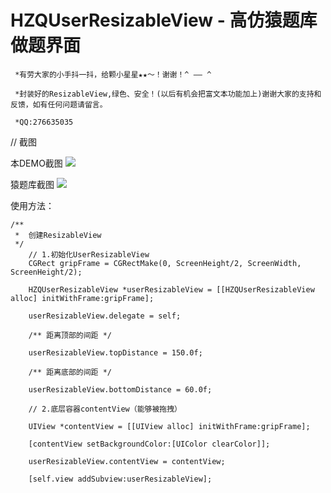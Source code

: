 # HZQUserResizableView - 高仿猿题库做题界面


` *有劳大家的小手抖一抖，给颗小星星★★～！谢谢！^ —— ^`

` *封装好的ResizableView,绿色、安全！(以后有机会把富文本功能加上)谢谢大家的支持和反馈，如有任何问题请留言。`

` *QQ:276635035`

// 截图

本DEMO截图
![](https://github.com/huzhiqin/HZQUserResizableView/blob/master/HZQUserResizableView/HZQUserResizableView/ImageCache/screenshot.gif)

猿题库截图
![](https://github.com/huzhiqin/HZQUserResizableView/blob/master/HZQUserResizableView/HZQUserResizableView/ImageCache/screenshot2.gif)

使用方法：
```oc 
/**
 *  创建ResizableView
 */
    // 1.初始化UserResizableView
    CGRect gripFrame = CGRectMake(0, ScreenHeight/2, ScreenWidth, ScreenHeight/2);

    HZQUserResizableView *userResizableView = [[HZQUserResizableView alloc] initWithFrame:gripFrame];

    userResizableView.delegate = self;

    /** 距离顶部的间距 */

    userResizableView.topDistance = 150.0f;

    /** 距离底部的间距 */

    userResizableView.bottomDistance = 60.0f;

    // 2.底层容器contentView（能够被拖拽）

    UIView *contentView = [[UIView alloc] initWithFrame:gripFrame];

    [contentView setBackgroundColor:[UIColor clearColor]];

    userResizableView.contentView = contentView;

    [self.view addSubview:userResizableView];

```

